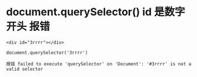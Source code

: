 # document.querySelector() id 是数字开头 报错


```
<div id="3rrrr"></div>

document.querySelector('3rrrr')

报错 failed to execute 'querySelector' on 'Document': '#3rrrr' is not a valid selector
```
